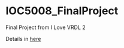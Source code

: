 # IOC5008_FinalProject
Final Project from I Love VRDL 2 

Details in [here](https://hackmd.io/R3HLcKgnSfCl3EybNEca3A?both)
